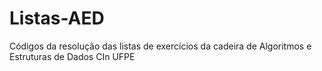 # Listas-AED
Códigos da resolução das listas de exercícios da cadeira de Algoritmos e Estruturas de Dados CIn UFPE
